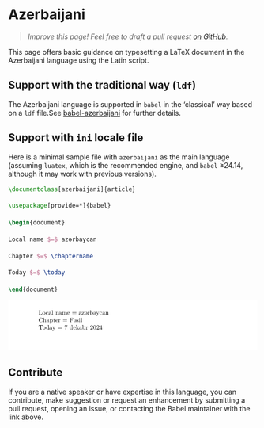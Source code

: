 # Azerbaijani

<blockquote>
  <p><em>Improve this page! Feel free to draft a pull request <a href="https://github.com/latex3/babel/tree/docs/docs">on GitHub</a>.</em></p>
</blockquote>

This page offers basic guidance on typesetting a LaTeX document in the
Azerbaijani language using the Latin script.

## Support with the traditional way (`ldf`)

The Azerbaijani language is supported in `babel` in the ‘classical’ way
based on a `ldf` file.See [babel-azerbaijani](https://ctan.org/pkg/babel-azerbaijani) for further details.

## Support with `ini` locale file

Here is a minimal sample file with `azerbaijani` as the main language
(assuming `luatex`, which is the recommended engine, and `babel` ≥24.14,
although it may work with previous versions).

```tex
\documentclass[azerbaijani]{article}

\usepackage[provide=*]{babel}

\begin{document}

Local name $=$ azərbaycan

Chapter $=$ \chaptername

Today $=$ \today

\end{document}
```

![](../media/locale-azerbaijani.png)

## Contribute

If you are a native speaker or have expertise in this language, you can
contribute, make suggestion or request an enhancement by submitting a
pull request, opening an issue, or contacting the Babel maintainer with
the link above.